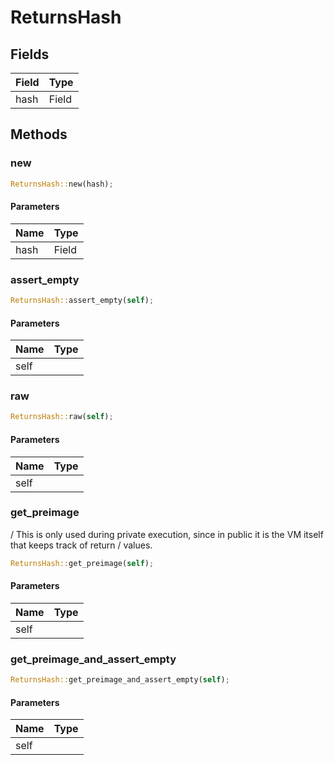 # ReturnsHash

## Fields
| Field | Type |
| --- | --- |
| hash | Field |

## Methods

### new

```rust
ReturnsHash::new(hash);
```

#### Parameters
| Name | Type |
| --- | --- |
| hash | Field |

### assert_empty

```rust
ReturnsHash::assert_empty(self);
```

#### Parameters
| Name | Type |
| --- | --- |
| self |  |

### raw

```rust
ReturnsHash::raw(self);
```

#### Parameters
| Name | Type |
| --- | --- |
| self |  |

### get_preimage

/ This is only used during private execution, since in public it is the VM itself that keeps track of return / values.

```rust
ReturnsHash::get_preimage(self);
```

#### Parameters
| Name | Type |
| --- | --- |
| self |  |

### get_preimage_and_assert_empty

```rust
ReturnsHash::get_preimage_and_assert_empty(self);
```

#### Parameters
| Name | Type |
| --- | --- |
| self |  |

